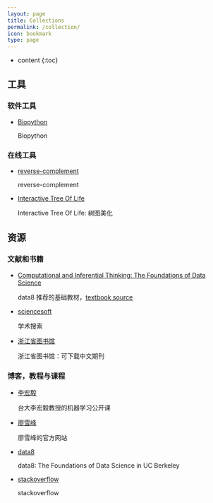 ```yaml
---
layout: page
title: Collections
permalink: /collection/
icon: bookmark
type: page
---
```


* content
{:toc}

## 工具

### 软件工具

* [Biopython](http://biopython.org/)

    Biopython

### 在线工具
    
* [reverse-complement](http://www.reverse-complement.com/)

    reverse-complement
    
* [Interactive Tree Of Life](http://itol.embl.de/)

    Interactive Tree Of Life: 树图美化

## 资源

### 文献和书籍

* [Computational and Inferential Thinking: The Foundations of Data Science](https://www.inferentialthinking.com/)

    data8 推荐的基础教材，[textbook source](https://github.com/data-8/textbook)

* [sciencesoft](http://www.sciencesoft.cn/so/)
    
    学术搜索
    
* [浙江省图书馆](http://www.zjlib.cn/)

    浙江省图书馆：可下载中文期刊


    
### 博客，教程与课程

* [李宏毅](http://speech.ee.ntu.edu.tw/~tlkagk/courses.html)

    台大李宏毅教授的机器学习公开课

* [廖雪峰](https://www.liaoxuefeng.com)
    
    廖雪峰的官方网站
    
* [data8](http://data8.org/)

    data8: The Foundations of Data Science in UC Berkeley 
    
* [stackoverflow](https://stackoverflow.com/)

    stackoverflow
    
    